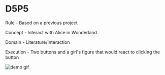 # D5P5
Rule - Based on a previous project

Concept - Interact with Alice in Wonderland

Domain - Literature/Interaction

Execution - Two buttons and a girl's figure that would react to clicking the button

![demo gif](https://github.com/youozhan/mfadt-majorstudio-1/raw/master/Assignments/D5P5/img/alice.gif "Gif demo-ing the behavior")